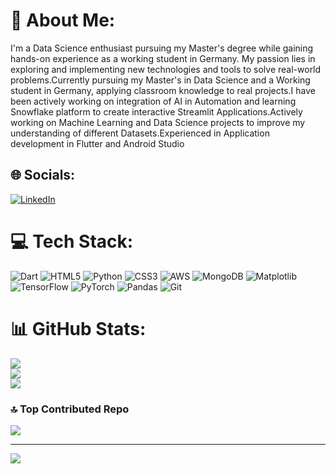 # 💫 About Me:
I'm a Data Science enthusiast pursuing my Master's degree while gaining hands-on experience as a working student in Germany. My passion lies in exploring and implementing new technologies and tools to solve real-world problems.Currently pursuing my Master's in Data Science and a Working student in Germany, applying classroom knowledge to real projects.I have been actively working on integration of AI in Automation and learning Snowflake platform to create interactive Streamlit Applications.Actively working on Machine Learning and Data Science projects to improve my understanding of different Datasets.Experienced in Application development in Flutter and Android Studio


## 🌐 Socials:
[![LinkedIn](https://img.shields.io/badge/LinkedIn-%230077B5.svg?logo=linkedin&logoColor=white)](https://www.linkedin.com/in/khushi-kala) 

# 💻 Tech Stack:
![Dart](https://img.shields.io/badge/dart-%230175C2.svg?style=for-the-badge&logo=dart&logoColor=white) ![HTML5](https://img.shields.io/badge/html5-%23E34F26.svg?style=for-the-badge&logo=html5&logoColor=white) ![Python](https://img.shields.io/badge/python-3670A0?style=for-the-badge&logo=python&logoColor=ffdd54) ![CSS3](https://img.shields.io/badge/css3-%231572B6.svg?style=for-the-badge&logo=css3&logoColor=white) ![AWS](https://img.shields.io/badge/AWS-%23FF9900.svg?style=for-the-badge&logo=amazon-aws&logoColor=white) ![MongoDB](https://img.shields.io/badge/MongoDB-%234ea94b.svg?style=for-the-badge&logo=mongodb&logoColor=white) ![Matplotlib](https://img.shields.io/badge/Matplotlib-%23ffffff.svg?style=for-the-badge&logo=Matplotlib&logoColor=black) ![TensorFlow](https://img.shields.io/badge/TensorFlow-%23FF6F00.svg?style=for-the-badge&logo=TensorFlow&logoColor=white) ![PyTorch](https://img.shields.io/badge/PyTorch-%23EE4C2C.svg?style=for-the-badge&logo=PyTorch&logoColor=white) ![Pandas](https://img.shields.io/badge/pandas-%23150458.svg?style=for-the-badge&logo=pandas&logoColor=white) ![Git](https://img.shields.io/badge/git-%23F05033.svg?style=for-the-badge&logo=git&logoColor=white)
# 📊 GitHub Stats:
![](https://github-readme-stats.vercel.app/api?username=kalakhushi18&theme=dark&hide_border=false&include_all_commits=false&count_private=false)<br/>
![](https://github-readme-streak-stats.herokuapp.com/?user=kalakhushi18&theme=dark&hide_border=false)<br/>
![](https://github-readme-stats.vercel.app/api/top-langs/?username=kalakhushi18&theme=dark&hide_border=false&include_all_commits=false&count_private=false&layout=compact)


### 🔝 Top Contributed Repo
![](https://github-contributor-stats.vercel.app/api?username=kalakhushi18&limit=5&theme=dark&combine_all_yearly_contributions=true)

---
[![](https://visitcount.itsvg.in/api?id=kalakhushi18&icon=0&color=0)](https://visitcount.itsvg.in)

<!-- Proudly created with GPRM ( https://gprm.itsvg.in ) -->
